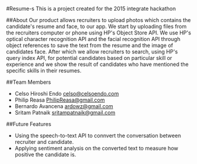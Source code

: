 #Resume-s
This is a project created for the 2015 integrate hackathon

##About
Our product allows recruiters to upload photos which contains the candidate's resume and face, to our app. We start by uploading files from the recruiters computer or phone using HP's Object Store API. We use HP's optical character recognition API and the facial recognition API through object references to save the text from the resume and the image of candidates face. After which we allow recruiters to search, using HP's query index API, for potential candidates based on particular skill or experience and we show the result of candidates who have mentioned the specific skills in their resumes.

##Team Members
* Celso Hiroshi Endo  celso@celsoendo.com
* Philip Reasa  PhilipReasa@gmail.com
* Bernardo Avancena  ardowz@gmail.com
* Sritam Patnaik  sritampatnaik@gmail.com

##Future Features
* Using the speech-to-text API to connvert the conversation between recruiter and candidate.
* Applying sentiment analysis on the converted text to measure how positive the candidate is.
